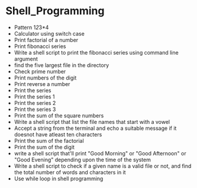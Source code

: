 # Shell_Programming

- Pattern 1*2*3*4
- Calculator using switch case 
- Print factorial of a number
- Print fibonacci series
- Write a shell script to print the fibonacci series using command line argument
- find the five largest file in the directory
- Check prime number
- Print numbers of the digit
- Print reverse a number
- Print the series
- Print the series 1
- Print the series 2
- Print the series 3
- Print the sum of the square numbers
- Write a shell script that list the file names that start with a vowel
- Accept a string from the terminal and echo a suitable message if it doesnot have atleast ten characters
- Print the sum of the factorial
- Print the sum of the digit
- write a shell script that'll print "Good Morning" or "Good Afternoon" or "Good Evening" depending upon the time of the system
- Write a shell script to check if a given name is a valid file or not, and find the total number of words and characters in it
- Use while loop in shell programming
